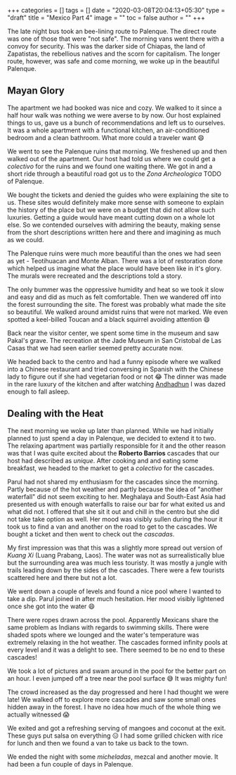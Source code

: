 +++
categories = []
tags = []
date = "2020-03-08T20:04:13+05:30"
type = "draft"
title = "Mexico Part 4"
image = ""
toc = false
author = ""
+++

The late night bus took an bee-lining route to Palenque. The direct route was one of those that were "not safe". The morning vans went there with a convoy for security. This was the darker side of Chiapas, the land of Zapatistas, the rebellious natives and the scorn for capitalism. The longer route, however, was safe and come morning, we woke up in the beautiful Palenque.

## Mayan Glory

The apartment we had booked was nice and cozy. We walked to it since a half hour walk was nothing we were averse to by now. Our host explained things to us, gave us a bunch of recommendations and left us to ourselves. It was a whole apartment with a functional kitchen, an air-conditioned bedroom and a clean bathroom. What more could a traveler want :smile:

We went to see the Palenque ruins that morning. We freshened up and then walked out of the apartment. Our host had told us where we could get a _colectivo_ for the ruins and we found one waiting there. We got in and a short ride through a beautiful road got us to the _Zona Archeologica_ TODO of Palenque.

We bought the tickets and denied the guides who were explaining the site to us. These sites would definitely make more sense with someone to explain the history of the place but we were on a budget that did not allow such luxuries. Getting a guide would have meant cutting down on a whole lot else. So we contended ourselves with admiring the beauty, making sense from the short descriptions written here and there and imagining as much as we could.

The Palenque ruins were much more beautiful than the ones we had seen as yet - Teotihuacan and Monte Alban. There was a lot of restoration done which helped us imagine what the place would have been like in it's glory. The murals were recreated and the descriptions told a story.

The only bummer was the oppressive humidity and heat so we took it slow and easy and did as much as felt comfortable. Then we wandered off into the forest surrounding the site. The forest was probably what made the site so beautiful. We walked around amidst ruins that were not marked. We even spotted a keel-billed Toucan and a black squirrel avoiding attention :smile:

Back near the visitor center, we spent some time in the museum and saw Pakal's grave. The recreation at the Jade Museum in San Cristobal de Las Casas that we had seen earlier seemed pretty accurate now.

We headed back to the centro and had a funny episode where we walked into a Chinese restaurant and tried conversing in Spanish with the Chinese lady to figure out if she had vegetarian food or not :joy: The dinner was made in the rare luxury of the kitchen and after watching [Andhadhun](TODO) I was dazed enough to fall asleep.


## Dealing with the Heat

The next morning we woke up later than planned. While we had initially planned to just spend a day in Palenque, we decided to extend it to two. The relaxing apartment was partially responsible for it and the other reason was that I was quite excited about the **Roberto Barrios** cascades that our host had described as _unique_. After cooking and and eating some breakfast, we headed to the market to get a _colectivo_ for the cascades.

Parul had not shared my enthusiasm for the cascades since the morning. Partly because of the hot weather and partly because the idea of "another waterfall" did not seem exciting to her. Meghalaya and South-East Asia had presented us with enough waterfalls to raise our bar for what exited us and what did not. I offered that she sit it out and chill in the centro but she did not take take option as well. Her mood was visibly sullen during the hour it took us to find a van and another on the road to get to the cascades. We bought a ticket and then went to check out the _cascadas_.

My first impression was that this was a slightly more spread out version of _Kuang Xi_ (Luang Prabang, Laos). The water was not as surrealistically blue but the surrounding area was much less touristy. It was mostly a jungle with trails leading down by the sides of the cascades. There were a few tourists scattered here and there but not a lot.

We went down a couple of levels and found a nice pool where I wanted to take a dip. Parul joined in after much hesitation. Her mood visibly lightened once she got into the water :smile:

There were ropes drawn across the pool. Apparently Mexicans share the same problem as Indians with regards to swimming skills. There were shaded spots where we lounged and the water's temperature was extremely relaxing in the hot weather. The cascades formed infinity pools at every level and it was a delight to see. There seemed to be no end to these cascades!

We took a lot of pictures and swam around in the pool for the better part on an hour. I even jumped off a tree near the pool surface :sweat_smile: It was mighty fun!

The crowd increased as the day progressed and here I had thought we were late! We walked off to explore more cascades and saw some small ones hidden away in the forest. I have no idea how much of the whole thing we actually witnessed :scream:

We exited and got a refreshing serving of mangoes and coconut at the exit. These guys put salsa on everything :expressionless: I had some grilled chicken with rice for lunch and then we found a van to take us back to the town.

We ended the night with some _micheladas_, mezcal and another movie. It had been a fun couple of days in Palenque.
